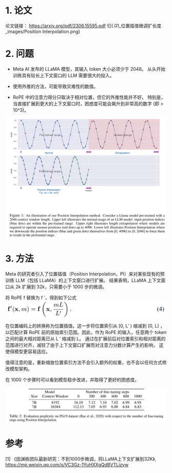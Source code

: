 # 1. 论文

论文链接：
https://arxiv.org/pdf/2306.15595.pdf
![](.01_位置插值微调扩长度_images/Position Interpolation.png)

# 2. 问题

- Meta AI 发布的 LLaMA 模型，其输入 token 大小必须少于 2048。
  从头开始训练具有较长上下文窗口的 LLM 需要很大的投入。

- 使用外推的方法，可能导致灾难性的数值。

- RoPE 中的注意力得分只取决于相对位置，但它的外推性能并不好。
  特别是，当直接扩展到更大的上下文窗口时，困惑度可能会飙升到非常高的数字 (即 > 10^3)。

![](.01_位置插值微调扩长度_images/外推和插值对比.png)

# 3. 方法

Meta 的研究者引入了位置插值（Position Interpolation，PI）来对某些现有的预训练 LLM（包括 LLaMA）的上下文窗口进行扩展。
结果表明，LLaMA 上下文窗口从 2k 扩展到 32k，只需要小于 1000 步的微调。

将 RoPE f 替换为 f ′，得到如下公式
![](.01_位置插值微调扩长度_images/插值公式.png)


在位置编码上的转换称为位置插值。这一步将位置索引从 [0, L′ ) 缩减到 [0, L) ，
以匹配计算 RoPE 前的原始索引范围。因此，作为 RoPE 的输入，任意两个 token 之间的最大相对距离已从 L ′ 缩减到 L。
通过在扩展前后对位置索引和相对距离的范围进行对齐，减轻了由于上下文窗口扩展而对注意力分数计算产生的影响，
这使得模型更容易适应。


值得注意的是，重新缩放位置索引方法不会引入额外的权重，也不会以任何方式修改模型架构。


在 1000 个步骤时可以看到模型稳步改进，并取得了更好的困惑度。

![](.01_位置插值微调扩长度_images/训练步数和困惑度.png)

# 参考
[1] 《田渊栋团队最新研究：不到1000步微调，将LLaMA上下文扩展到32K》, https://mp.weixin.qq.com/s/VC3Gz-1YuHXXgQdBVTLizyw